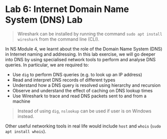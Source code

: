 # Lab 6: Internet Domain Name System (DNS) Lab

> Wireshark can be installed by running the command `sudo apt install wireshark` from the command line (CLI).

In NS Module 4, we learnt about the role of the Domain Name System (DNS) in Internet naming and addressing. In this lab exercise, we will go deeper into DNS by using specialised network tools to perform and analyse DNS queries. In particular, we are required to:

- Use `dig` to perform DNS queries (e.g. to look up an IP address)
- Read and interpret DNS records of different types
- Understand how a DNS query is resolved using hierarchy and recursion
- Observe and understand the effect of caching on DNS lookup times
- Use Wireshark to trace and read DNS packets sent to and from a machine

> Instead of using `dig`, `nslookup` can be used if user is on Windows instead.

Other useful networking tools in real life would include `host` and `whois` (`sudo apt install whois`).

